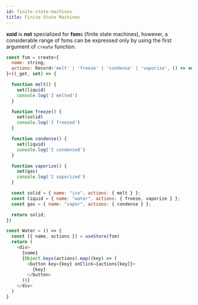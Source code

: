 ```yaml
---
id: finite-state-machines
title: Finite State Machines
---
```


**xoid** is **not** specialized for **fsm**s (finite state machines), however, a considerable range of fsms can be expressed only by using the first argument of `create` function.

```js
const fsm = create<{
  name: string;
  actions: Record<'melt' | 'freeze' | 'condense' | 'vaporize', () => void>;
}>((_get, set) => {

  function melt() {
    set(liquid)
    console.log('I melted')
  }

  function freeze() {
    set(solid)
    console.log('I freezed')
  }

  function condense() {
    set(liquid)
    console.log('I condensed')
  }

  function vaporize() {
    set(gas)
    console.log('I vaporized')
  }

  const solid = { name: "ice", actions: { melt } };
  const liquid = { name: "water", actions: { freeze, vaporize } };
  const gas = { name: "vapor", actions: { condense } };

  return solid;
})

const Water = () => {
  const [{ name, actions }] = useStore(fsm)
  return (
    <div>
      {name}
      {Object.keys(actions).map((key) => (
        <button key={key} onClick={actions[key]}>
          {key}
        </button>
      ))}
    </div>
  )
}